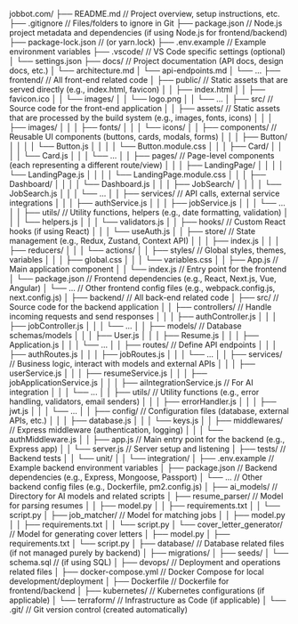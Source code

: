 jobbot.com/
├── README.md // Project overview, setup instructions, etc.
├── .gitignore // Files/folders to ignore in Git
├── package.json // Node.js project metadata and dependencies (if using Node.js for frontend/backend)
├── package-lock.json // (or yarn.lock)
├── .env.example // Example environment variables
├── .vscode/ // VS Code specific settings (optional)
│ └── settings.json
├── docs/ // Project documentation (API docs, design docs, etc.)
│ └── architecture.md
│ └── api-endpoints.md
│ └── ...
├── frontend/ // All front-end related code
│ ├── public/ // Static assets that are served directly (e.g., index.html, favicon)
│ │ ├── index.html
│ │ ├── favicon.ico
│ │ └── images/
│ │ └── logo.png
│ │ └── ...
│ ├── src/ // Source code for the front-end application
│ │ ├── assets/ // Static assets that are processed by the build system (e.g., images, fonts, icons)
│ │ │ ├── images/
│ │ │ ├── fonts/
│ │ │ └── icons/
│ │ ├── components/ // Reusable UI components (buttons, cards, modals, forms)
│ │ │ ├── Button/
│ │ │ │ └── Button.js
│ │ │ │ └── Button.module.css
│ │ │ ├── Card/
│ │ │ │ └── Card.js
│ │ │ └── ...
│ │ ├── pages/ // Page-level components (each representing a different route/view)
│ │ │ ├── LandingPage/
│ │ │ │ └── LandingPage.js
│ │ │ │ └── LandingPage.module.css
│ │ │ ├── Dashboard/
│ │ │ │ └── Dashboard.js
│ │ │ ├── JobSearch/
│ │ │ │ └── JobSearch.js
│ │ │ └── ...
│ │ ├── services/ // API calls, external service integrations
│ │ │ ├── authService.js
│ │ │ ├── jobService.js
│ │ │ └── ...
│ │ ├── utils/ // Utility functions, helpers (e.g., date formatting, validation)
│ │ │ └── helpers.js
│ │ │ └── validators.js
│ │ ├── hooks/ // Custom React hooks (if using React)
│ │ │ └── useAuth.js
│ │ ├── store/ // State management (e.g., Redux, Zustand, Context API)
│ │ │ ├── index.js
│ │ │ ├── reducers/
│ │ │ └── actions/
│ │ ├── styles/ // Global styles, themes, variables
│ │ │ ├── global.css
│ │ │ └── variables.css
│ │ ├── App.js // Main application component
│ │ └── index.js // Entry point for the frontend
│ └── package.json // Frontend dependencies (e.g., React, Next.js, Vue, Angular)
│ └── ... // Other frontend config files (e.g., webpack.config.js, next.config.js)
│
├── backend/ // All back-end related code
│ ├── src/ // Source code for the backend application
│ │ ├── controllers/ // Handle incoming requests and send responses
│ │ │ ├── authController.js
│ │ │ ├── jobController.js
│ │ │ └── ...
│ │ ├── models/ // Database schemas/models
│ │ │ ├── User.js
│ │ │ ├── Resume.js
│ │ │ ├── Application.js
│ │ │ └── ...
│ │ ├── routes/ // Define API endpoints
│ │ │ ├── authRoutes.js
│ │ │ ├── jobRoutes.js
│ │ │ └── ...
│ │ ├── services/ // Business logic, interact with models and external APIs
│ │ │ ├── userService.js
│ │ │ ├── resumeService.js
│ │ │ ├── jobApplicationService.js
│ │ │ ├── aiIntegrationService.js // For AI integration
│ │ │ └── ...
│ │ ├── utils/ // Utility functions (e.g., error handling, validators, email senders)
│ │ │ ├── errorHandler.js
│ │ │ ├── jwt.js
│ │ │ └── ...
│ │ ├── config/ // Configuration files (database, external APIs, etc.)
│ │ │ ├── database.js
│ │ │ └── keys.js
│ │ ├── middlewares/ // Express middleware (authentication, logging)
│ │ │ └── authMiddleware.js
│ │ ├── app.js // Main entry point for the backend (e.g., Express app)
│ │ └── server.js // Server setup and listening
│ ├── tests/ // Backend tests
│ │ └── unit/
│ │ └── integration/
│ ├── .env.example // Example backend environment variables
│ ├── package.json // Backend dependencies (e.g., Express, Mongoose, Passport)
│ └── ... // Other backend config files (e.g., Dockerfile, pm2.config.js)
│
├── ai_models/ // Directory for AI models and related scripts
│ ├── resume_parser/ // Model for parsing resumes
│ │ ├── model.py
│ │ ├── requirements.txt
│ │ └── script.py
│ ├── job_matcher/ // Model for matching jobs
│ │ ├── model.py
│ │ ├── requirements.txt
│ │ └── script.py
│ └── cover_letter_generator/ // Model for generating cover letters
│ ├── model.py
│ ├── requirements.txt
│ └── script.py
│
├── database/ // Database related files (if not managed purely by backend)
│ ├── migrations/
│ ├── seeds/
│ └── schema.sql // (if using SQL)
│
├── devops/ // Deployment and operations related files
│ ├── docker-compose.yml // Docker Compose for local development/deployment
│ ├── Dockerfile // Dockerfile for frontend/backend
│ ├── kubernetes/ // Kubernetes configurations (if applicable)
│ └── terraform/ // Infrastructure as Code (if applicable)
│
└── .git/ // Git version control (created automatically)
